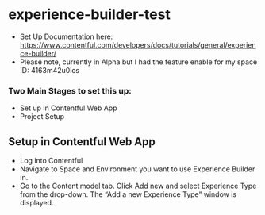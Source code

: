 # experience-builder-test
* Set Up Documentation here: https://www.contentful.com/developers/docs/tutorials/general/experience-builder/
* Please note, currently in Alpha but I had the feature enable for my space ID: 4163m42u0lcs

### Two Main Stages to set this up:
* Set up in Contentful Web App
* Project Setup

## Setup in Contentful Web App
* Log into Contentful
* Navigate to Space and Environment you want to use Experience Builder in.
* Go to the Content model tab. Click Add new and select Experience Type from the drop-down. The “Add a new Experience Type” window is displayed.

